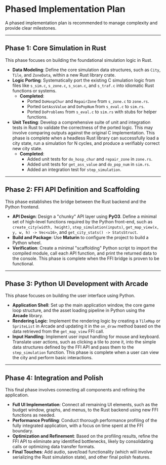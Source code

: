# Phased Implementation Plan

A phased implementation plan is recommended to manage complexity and provide clear milestones.

---

## Phase 1: Core Simulation in Rust
This phase focuses on building the foundational simulation logic in Rust.

* **Data Modeling**: Define the core simulation data structures, such as `City`, `Tile`, and `ZoneData`, within a new Rust library crate.
* **Logic Porting**: Systematically port the existing C simulation logic from files like `s_sim.c`, `s_zone.c`, `s_scan.c`, and `s_traf.c` into idiomatic Rust functions or systems.
    *   **Completed**:
        *   Ported `DoHospChur` and `RepairZone` from `s_zone.c` to `zone.rs`.
        *   Ported `GetAssValue` and `DoPopNum` from `s_eval.c` to `sim.rs`.
        *   Ported `DoProblems` from `s_eval.c` to `sim.rs` with stubs for helper functions.
* **Unit Testing**: Develop a comprehensive suite of unit and integration tests in Rust to validate the correctness of the ported logic. This may involve comparing outputs against the original C implementation. This phase is complete when a headless Rust library can successfully load a city state, run a simulation for N cycles, and produce a verifiably correct new city state.
    *   **Completed**:
        *   Added unit tests for `do_hosp_chur` and `repair_zone` in `zone.rs`.
        *   Added unit tests for `get_ass_value` and `do_pop_num` in `sim.rs`.
        *   Added an integration test for `step_simulation`.

---

## Phase 2: FFI API Definition and Scaffolding
This phase establishes the bridge between the Rust backend and the Python frontend.

* **API Design**: Design a "chunky" API layer using **PyO3**. Define a minimal set of high-level functions required by the Python front-end, such as `create_city(width, height)`, `step_simulation(inputs)`, `get_map_view(x, y, w, h) -> Vec<u16>`, and `get_city_stats() -> StatsStruct`.
* **Build and Package**: Use **Maturin** to configure the project to build a Python wheel.
* **Verification**: Create a minimal "scaffolding" Python script to import the compiled module, call each API function, and print the returned data to the console. This phase is complete when the FFI bridge is proven to be functional.

---

## Phase 3: Python UI Development with Arcade
This phase focuses on building the user interface using Python.

* **Application Shell**: Set up the main application window, the core game loop structure, and the asset loading pipeline in Python using the **Arcade** library.
* **Rendering Logic**: Implement the rendering logic by creating a `TileMap` or `SpriteList` in Arcade and updating it in the `on_draw` method based on the data retrieved from the `get_map_view` FFI call.
* **Input Handling**: Implement user input handling for mouse and keyboard. Translate user actions, such as clicking a tile to zone it, into the simple data structures defined by the FFI API and pass them to the `step_simulation` function. This phase is complete when a user can view the city and perform basic interactions.

---

## Phase 4: Integration and Polish
This final phase involves connecting all components and refining the application.

* **Full UI Implementation**: Connect all remaining UI elements, such as the budget window, graphs, and menus, to the Rust backend using new FFI functions as needed.
* **Performance Profiling**: Conduct thorough performance profiling of the fully integrated application, with a focus on time spent at the FFI boundary.
* **Optimization and Refinement**: Based on the profiling results, refine the FFI API to eliminate any identified bottlenecks, likely by consolidating calls or optimizing data transfer formats.
* **Final Touches**: Add audio, save/load functionality (which will involve serializing the Rust simulation state), and other final polish features.

